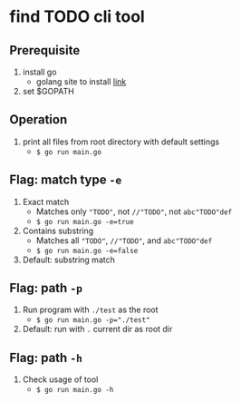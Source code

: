 # find TODO cli tool

## Prerequisite
1. install go
    + golang site to install [link](https://golang.org/doc/install)
1. set $GOPATH

## Operation
1. print all files from root directory with default settings
    + `$ go run main.go`

## Flag: match type `-e`
1. Exact match 
    + Matches only `"TODO"`, not `//"TODO"`, not `abc"TODO"def`
    + `$ go run main.go -e=true`
1. Contains substring
    + Matches all `"TODO"`, `//"TODO"`, and `abc"TODO"def`
    + `$ go run main.go -e=false`
1. Default: substring match

## Flag: path `-p`
1. Run program with `./test` as the root
    + `$ go run main.go -p="./test"`
1. Default: run with `.` current dir as root dir

## Flag: path `-h`
1. Check usage of tool
    + `$ go run main.go -h`
